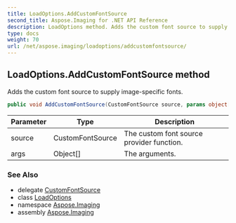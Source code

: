 ```yaml
---
title: LoadOptions.AddCustomFontSource
second_title: Aspose.Imaging for .NET API Reference
description: LoadOptions method. Adds the custom font source to supply imagespecific fonts
type: docs
weight: 70
url: /net/aspose.imaging/loadoptions/addcustomfontsource/
---
```

## LoadOptions.AddCustomFontSource method

Adds the custom font source to supply image-specific fonts.

```csharp
public void AddCustomFontSource(CustomFontSource source, params object[] args)
```

| Parameter | Type | Description |
| --- | --- | --- |
| source | CustomFontSource | The custom font source provider function. |
| args | Object[] | The arguments. |

### See Also

* delegate [CustomFontSource](../../customfontsource/)
* class [LoadOptions](../)
* namespace [Aspose.Imaging](../../loadoptions/)
* assembly [Aspose.Imaging](../../../)


